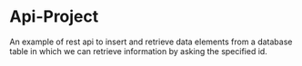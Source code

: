 # Api-Project
An example of rest api to insert and retrieve data elements from a database table in which we can retrieve information by asking the specified id.
